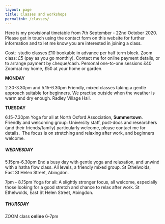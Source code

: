 ```yaml
---
layout: page
title: Classes and workshops
permalink: /classes/
---
```


Here is my provisional timetable from 7th September - 22nd October 2020. Please get in touch using the contact form on this website for further information and to let me know you are interested in joining a class.

Cost:&nbsp; studio classes &pound;10 bookable in advance per half term block. Zoom class: &pound;5 (pay as you go monthly). Contact me for online payment details, or to arrange payment by cheque/cash. Personal one-to-one sessions &pound;40 Zoom/at my home, &pound;50 at your home or garden.

**MONDAY**

2\.30-3.30pm and 5.15-6.30pm Friendly, mixed classes taking a gentle approach suitable for beginners. We practise outside when the weather is warm and dry enough. Radley Village Hall.

**TUESDAY**

6\.15-7.30pm Yoga for all at North Oxford Association, **Summertown**. Friendly and welcoming group: University staff, post-docs and researchers (and their friends/family) particularly welcome, please contact me for details.&nbsp; The focus is on stretching and relaxing after work, and beginners welcome.&nbsp;

##### **WEDNESDAY**

5\.15pm-6.30pm End a busy day with gentle yoga and relaxation, and unwind with a hatha flow class. All levels, a friendly mixed group. St Ethelwolds, East St Helen Street, Abingdon.

7pm - 8.15pm Yoga for all: A slightly stronger focus, all welcome, especially those looking for a good stretch and chance to relax after work. St Ethelwolds, East St Helen Street, Abingdon.

##### **THURSDAY**

ZOOM class **online** 6-7pm